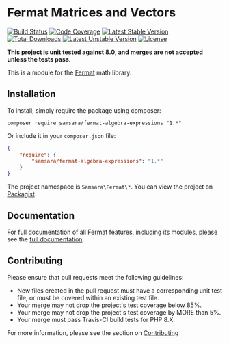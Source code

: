 # Fermat Matrices and Vectors

[![Build Status](https://travis-ci.org/JordanRL/Fermat.svg?branch=master)](https://travis-ci.org/JordanRL/Fermat) [![Code Coverage](https://scrutinizer-ci.com/g/JordanRL/Fermat/badges/coverage.png?b=master)](https://scrutinizer-ci.com/g/JordanRL/Fermat/?branch=master) [![Latest Stable Version](https://poser.pugx.org/samsara/fermat/v/stable)](https://packagist.org/packages/samsara/fermat) [![Total Downloads](https://poser.pugx.org/samsara/fermat/downloads)](https://packagist.org/packages/samsara/fermat) [![Latest Unstable Version](https://poser.pugx.org/samsara/fermat/v/unstable)](https://packagist.org/packages/samsara/fermat) [![License](https://poser.pugx.org/samsara/fermat/license)](https://packagist.org/packages/samsara/fermat)

**This project is unit tested against 8.0, and merges are not accepted unless the tests pass.**

This is a module for the [Fermat](https://github.com/JordanRL/Fermat) math library.

## Installation

To install, simply require the package using composer:

    composer require samsara/fermat-algebra-expressions "1.*"
    
Or include it in your `composer.json` file:

```json
{
    "require": {
        "samsara/fermat-algebra-expressions": "1.*"
    }
}
```

The project namespace is `Samsara\Fermat\*`. You can view the project on [Packagist](https://packagist.org/packages/samsara/fermat).

## Documentation

For full documentation of all Fermat features, including its modules, please see the [full documentation](https://jordanrl.github.io/Fermat/).

## Contributing

Please ensure that pull requests meet the following guidelines:

- New files created in the pull request must have a corresponding unit test file, or must be covered within an existing test file.
- Your merge may not drop the project's test coverage below 85%.
- Your merge may not drop the project's test coverage by MORE than 5%.
- Your merge must pass Travis-CI build tests for PHP 8.X.

For more information, please see the section on [Contributing](CONTRIBUTING.md)
